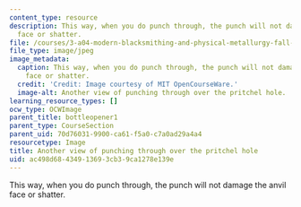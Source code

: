 ```yaml
---
content_type: resource
description: This way, when you do punch through, the punch will not damage the anvil
  face or shatter.
file: /courses/3-a04-modern-blacksmithing-and-physical-metallurgy-fall-2008/ac498d68434913693cb39ca1278e139e_058.jpg
file_type: image/jpeg
image_metadata:
  caption: This way, when you do punch through, the punch will not damage the anvil
    face or shatter.
  credit: 'Credit: Image courtesy of MIT OpenCourseWare.'
  image-alt: Another view of punching through over the pritchel hole.
learning_resource_types: []
ocw_type: OCWImage
parent_title: bottleopener1
parent_type: CourseSection
parent_uid: 70d76031-9900-ca61-f5a0-c7a0ad29a4a4
resourcetype: Image
title: Another view of punching through over the pritchel hole
uid: ac498d68-4349-1369-3cb3-9ca1278e139e
---
```

This way, when you do punch through, the punch will not damage the anvil face or shatter.

